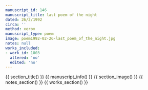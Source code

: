 ```yaml
---
manuscript_id: 146
manuscript_title: last poem of the night
dated: 26/2/1992
circa: ''
method: xerox
manuscript_type: poem
image: poem1992-02-26-last_poem_of_the_night.jpg
notes: null
works_included:
- work_id: 1803
  altered: 'no'
  edited: 'no'
---
```


{{ section_title() }}
{{ manuscript_info() }}
{{ section_image() }}
{{ notes_section() }}
{{ works_section() }}
